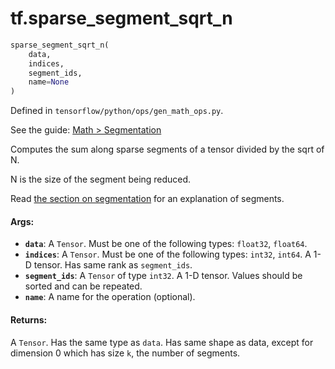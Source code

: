<div itemscope itemtype="http://developers.google.com/ReferenceObject">
<meta itemprop="name" content="tf.sparse_segment_sqrt_n" />
</div>

# tf.sparse_segment_sqrt_n

``` python
sparse_segment_sqrt_n(
    data,
    indices,
    segment_ids,
    name=None
)
```



Defined in `tensorflow/python/ops/gen_math_ops.py`.

See the guide: [Math > Segmentation](../../../api_guides/python/math_ops.md#Segmentation)

Computes the sum along sparse segments of a tensor divided by the sqrt of N.

N is the size of the segment being reduced.

Read [the section on segmentation](../../../api_guides/python/math_ops.md#segmentation) for an explanation of
segments.

#### Args:

* <b>`data`</b>: A `Tensor`. Must be one of the following types: `float32`, `float64`.
* <b>`indices`</b>: A `Tensor`. Must be one of the following types: `int32`, `int64`.
    A 1-D tensor. Has same rank as `segment_ids`.
* <b>`segment_ids`</b>: A `Tensor` of type `int32`.
    A 1-D tensor. Values should be sorted and can be repeated.
* <b>`name`</b>: A name for the operation (optional).


#### Returns:

A `Tensor`. Has the same type as `data`.
Has same shape as data, except for dimension 0 which
has size `k`, the number of segments.